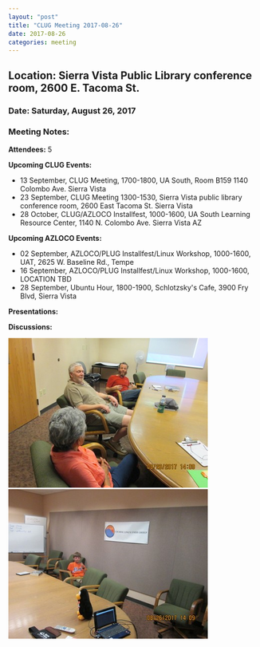 ```yaml
---
layout: "post"
title: "CLUG Meeting 2017-08-26"
date: 2017-08-26
categories: meeting
---
```


## Location: Sierra Vista Public Library conference room, 2600 E. Tacoma St.

### Date: Saturday, August 26, 2017

### Meeting Notes:

**Attendees:** 5

**Upcoming CLUG Events:**

 * 13 September, CLUG Meeting, 1700-1800, UA South, Room B159 1140 Colombo Ave. Sierra Vista
 * 23 September, CLUG Meeting 1300-1530, Sierra Vista public library conference room, 2600 East Tacoma St. Sierra Vista
 * 28 October, CLUG/AZLOCO Installfest, 1000-1600, UA South Learning Resource Center, 1140 N. Colombo Ave. Sierra Vista AZ 
  
**Upcoming AZLOCO Events:**

 * 02 September, AZLOCO/PLUG Installfest/Linux Workshop, 1000-1600, UAT, 2625 W. Baseline Rd., Tempe
 * 16 September, AZLOCO/PLUG Installfest/Linux Workshop, 1000-1600, LOCATION TBD
 * 28 September, Ubuntu Hour, 1800-1900, Schlotzsky's Cafe, 3900 Fry Blvd, Sierra Vista
 
**Presentations:**

**Discussions:**

![alt text](https://raw.githubusercontent.com/CochiseLinuxUsersGroup/CochiseLinuxUsersGroup.github.io/master/images/CLUGmtg_2017-08-26_1-400x400.JPG)
![alt text](https://raw.githubusercontent.com/CochiseLinuxUsersGroup/CochiseLinuxUsersGroup.github.io/master/images/CLUGmtg_2017-08-26_2-400x400.JPG)
